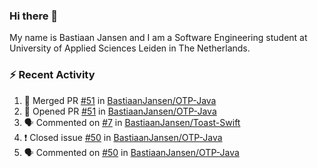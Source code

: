 ### Hi there 👋

My name is Bastiaan Jansen and I am a Software Engineering student at University of Applied Sciences Leiden in The Netherlands. 

### ⚡ Recent Activity
<!--START_SECTION:activity-->
1. 🎉 Merged PR [#51](https://github.com/BastiaanJansen/OTP-Java/pull/51) in [BastiaanJansen/OTP-Java](https://github.com/BastiaanJansen/OTP-Java)
2. 💪 Opened PR [#51](https://github.com/BastiaanJansen/OTP-Java/pull/51) in [BastiaanJansen/OTP-Java](https://github.com/BastiaanJansen/OTP-Java)
3. 🗣 Commented on [#7](https://github.com/BastiaanJansen/Toast-Swift/issues/7) in [BastiaanJansen/Toast-Swift](https://github.com/BastiaanJansen/Toast-Swift)
4. ❗️ Closed issue [#50](https://github.com/BastiaanJansen/OTP-Java/issues/50) in [BastiaanJansen/OTP-Java](https://github.com/BastiaanJansen/OTP-Java)
5. 🗣 Commented on [#50](https://github.com/BastiaanJansen/OTP-Java/issues/50) in [BastiaanJansen/OTP-Java](https://github.com/BastiaanJansen/OTP-Java)
<!--END_SECTION:activity-->

<!--
**BastiaanJansen/BastiaanJansen** is a ✨ _special_ ✨ repository because its `README.md` (this file) appears on your GitHub profile.

Here are some ideas to get you started:

- 🔭 I’m currently working on ...
- 🌱 I’m currently learning ...
- 👯 I’m looking to collaborate on ...
- 🤔 I’m looking for help with ...
- 💬 Ask me about ...
- 📫 How to reach me: ...
- 😄 Pronouns: ...
- ⚡ Fun fact: ...
-->
